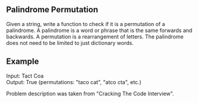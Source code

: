 ## Palindrome Permutation
Given a string, write a function to check if it is a permutation of a palindrome.
A palindrome is a word or phrase that is the same forwards and backwards.
A permutation is a rearrangement of letters.
The palindrome does not need to be limited to just dictionary words.
## Example
Input: Tact Coa  
Output: True (permutations: "taco cat", "atco cta", etc.)

Problem description was taken from "Cracking The Code Interview".

